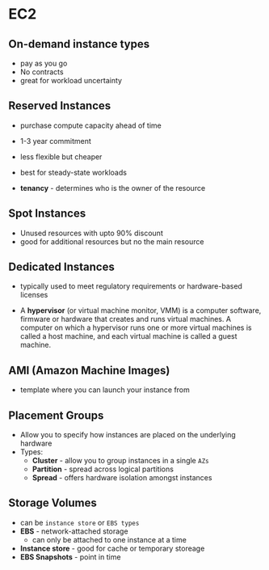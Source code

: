 # EC2

## On-demand instance types
- pay as you go
- No contracts
- great for workload uncertainty

## Reserved Instances
- purchase compute capacity ahead of time
- 1-3 year commitment
- less flexible but cheaper
- best for steady-state workloads

- **tenancy** - determines who is the owner of the resource

## Spot Instances
- Unused resources with upto 90% discount
- good for additional resources but no the main resource

## Dedicated Instances
- typically used to meet regulatory requirements or hardware-based licenses

- A **hypervisor** (or virtual machine monitor, VMM) is a computer software, firmware or hardware that creates and runs virtual machines. A computer on which a hypervisor runs one or more virtual machines is called a host machine, and each virtual machine is called a guest machine.

## AMI (Amazon Machine Images)
- template where you can launch your instance from

## Placement Groups
- Allow you to specify how instances are placed on the underlying hardware
- Types:
  - **Cluster** - allow you to group instances in a single `AZs`
  - **Partition** - spread across logical partitions
  - **Spread** - offers hardware isolation amongst instances

## Storage Volumes
- can be `instance store` or `EBS types`
- **EBS** - network-attached storage
  - can only be attached to one instance at a time
- **Instance store** - good for cache or temporary storeage
- **EBS Snapshots** - point in time

